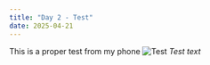 ```yaml
---
title: "Day 2 - Test"
date: 2025-04-21
---
```


This is a proper test from my phone 
![Test](/JournalImages/Image_Test.png) 
*Test text* 